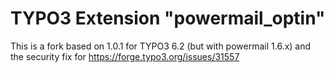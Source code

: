 # TYPO3 Extension "powermail_optin"

This is a fork based on 1.0.1 for TYPO3 6.2 (but with powermail 1.6.x) and the security fix for https://forge.typo3.org/issues/31557
